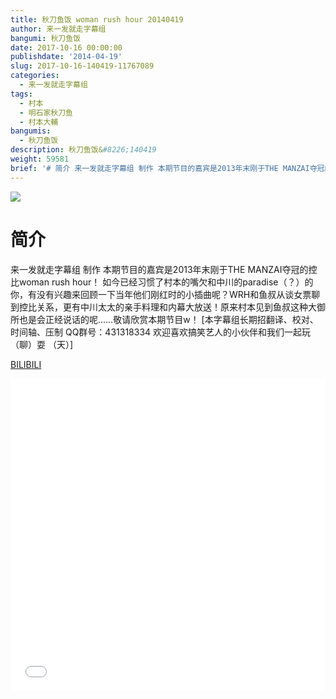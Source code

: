 ```yaml
---
title: 秋刀鱼饭 woman rush hour 20140419
author: 来一发就走字幕组
bangumi: 秋刀鱼饭
date: 2017-10-16 00:00:00
publishdate: '2014-04-19'
slug: 2017-10-16-140419-11767089
categories:
  - 来一发就走字幕组
tags:
  - 村本
  - 明石家秋刀鱼
  - 村本大輔
bangumis:
  - 秋刀鱼饭
description: 秋刀鱼饭&#8226;140419
weight: 59581
brief: '# 简介 来一发就走字幕组 制作 本期节目的嘉宾是2013年末刚于THE MANZAI夺冠的控比woman rush hour！ 如今已经习惯了村本的嘴欠和中川的paradise（？）的你，有没有兴趣来回顾一下当年他们刚红时的小插曲呢？WRH和鱼叔从谈女票聊到控比关系，更有中川太太的亲手料理和内幕大放送！原来村本见到鱼叔这种大御所也是会正经说话的呢……敬请欣赏本期节目w！'
---
```


![](https://i.imgur.com/o7vD9Ip.jpg)

# 简介  
来一发就走字幕组 制作
本期节目的嘉宾是2013年末刚于THE MANZAI夺冠的控比woman rush hour！
如今已经习惯了村本的嘴欠和中川的paradise（？）的你，有没有兴趣来回顾一下当年他们刚红时的小插曲呢？WRH和鱼叔从谈女票聊到控比关系，更有中川太太的亲手料理和内幕大放送！原来村本见到鱼叔这种大御所也是会正经说话的呢……敬请欣赏本期节目w！
[本字幕组长期招翻译、校对、时间轴、压制   QQ群号：431318334 欢迎喜欢搞笑艺人的小伙伴和我们一起玩（聊）耍 （天）]

  [BILIBILI](https://www.bilibili.com/video/av11767089/)


<div class="vcontainer">  <iframe class='video' src="//www.bilibili.com/blackboard/player.html?aid=11767089" width="100%" height="500" frameborder="0" allowfullscreen="allowfullscreen"></iframe></div>
